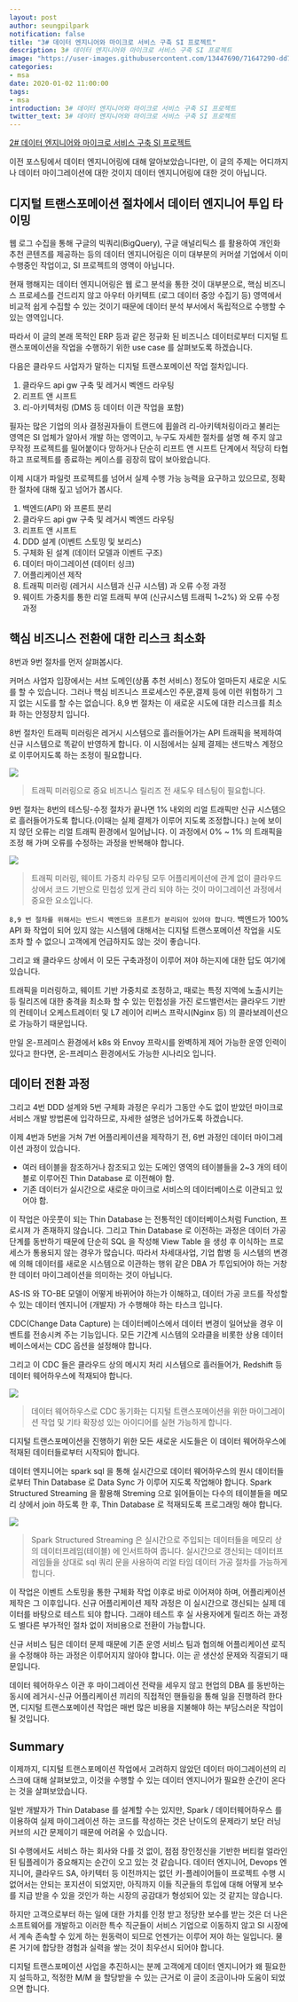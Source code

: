 ```yaml
---
layout: post
author: seungpilpark
notification: false
title: "3# 데이터 엔지니어와 마이크로 서비스 구축 SI 프로젝트"
description: 3# 데이터 엔지니어와 마이크로 서비스 구축 SI 프로젝트
image: "https://user-images.githubusercontent.com/13447690/71647290-dd736580-2d37-11ea-8868-c3a5775a00bc.png"
categories:
- msa
date: 2020-01-02 11:00:00
tags:
- msa
introduction: 3# 데이터 엔지니어와 마이크로 서비스 구축 SI 프로젝트
twitter_text: 3# 데이터 엔지니어와 마이크로 서비스 구축 SI 프로젝트
---
```


[2# 데이터 엔지니어와 마이크로 서비스 구축 SI 프로젝트](https://megazonedsg.github.io/data-engineer-and-msa-2/)

이전 포스팅에서 데이터 엔지니어링에 대해 알아보았습니다만, 이 글의 주제는 어디까지나 데이터 마이그레이션에 대한 것이지 데이터 엔지니어링에 대한 것이 아닙니다. 

## 디지털 트랜스포메이션 절차에서 데이터 엔지니어 투입 타이밍

웹 로그 수집을 통해 구글의 빅쿼리(BigQuery), 구글 애널리틱스 를 활용하여 개인화 추천 콘텐츠를 제공하는 등의 데이터 엔지니어링은 이미 대부분의 커머셜 기업에서 이미 수행중인 작업이고, SI 프로젝트의 영역이 아닙니다. 

현재 행해지는 데이터 엔지니어링은 웹 로그 분석을 통한 것이 대부분으로, 핵심 비즈니스 프로세스를 건드리지 않고 아우터 아키텍트 (로그 데이터 중앙 수집기 등) 영역에서 비교적 쉽게 수집할 수 있는 것이기 때문에 데이터 분석 부서에서 독립적으로 수행할 수 있는 영역입니다.

따라서 이 글의 본래 목적인 ERP 등과 같은 정규화 된 비즈니스 데이터로부터 디지털 트랜스포메이션을 작업을 수행하기 위한 use case 를 살펴보도록 하겠습니다.

다음은 클라우드 사업자가 말하는 디지털 트랜스포메이션 작업 절차입니다.

1. 클라우드 api gw 구축 및 레거시 벡엔드 라우팅
2. 리프트 앤 시프트
3. 리-아키텍처링 (DMS 등 데이터 이관 작업을 포함)

필자는 많은 기업의 의사 결정권자들이 트랜드에 휩쓸려 리-아키텍처링이라고 불리는 영역은 SI 업체가 알아서 개발 하는 영역이고, 누구도 자세한 절차를 설명 해 주지 않고 무작정 프로젝트를 밀어붙이다 망하거나 단순히 리프트 앤 시프트 단계에서 적당히 타협하고 프로젝트를 종료하는 케이스를 굉장히 많이 보아왔습니다.

이제 시대가 파일럿 프로젝트를 넘어서 실제 수행 가능 능력을 요구하고 있으므로, 정확한 절차에 대해 짚고 넘어가 봅시다.

1. 백엔드(API) 와 프론트 분리
2. 클라우드 api gw 구축 및 레거시 벡엔드 라우팅
3. 리프트 앤 시프트
4. DDD 설계 (이벤트 스토밍 및 보리스)
5. 구체화 된 설계 (데이터 모델과 이벤트 구조)
6. 데이터 마이그레이션 (데이터 싱크)
7. 어플리케이션 제작
8. 트래픽 미러링 (레거시 시스템과 신규 시스템) 과 오류 수정 과정
9. 웨이트 가중치를 통한 리얼 트래픽 부여 (신규시스템 트래픽 1~2%) 와 오류 수정 과정

## 핵심 비즈니스 전환에 대한 리스크 최소화

8번과 9번 절차를 먼저 살펴봅시다. 

커머스 사업자 입장에서는 서브 도메인(상품 추천 서비스) 정도야 얼마든지 새로운 시도를 할 수 있습니다. 그러나 핵심 비즈니스 프로세스인 주문,결제 등에 이런 위험하기 그지 없는 시도를 할 수는 없습니다. 8,9 번 절차는 이 새로운 시도에 대한 리스크를 최소화 하는 안정장치 입니다. 

8번 절차인 트래픽 미러링은 레거시 시스템으로 흘러들어가는 API 트래픽을 복제하여 신규 시스템으로 똑같이 반영하게 합니다.
이 시점에서는 실제 결제는 샌드박스 계정으로 이루어지도록 하는 조정이 필요합니다.

![](https://www.javacodegeeks.com/wp-content/uploads/2018/02/httpbindemo-1.png)

> 트래픽 미러링으로 중요 비즈니스 릴리즈 전 새도우 테스팅이 필요합니다.

9번 절차는 8번의 테스팅-수정 절차가 끝나면 1% 내외의 리얼 트래픽만 신규 시스템으로 흘러들어가도록 합니다.(이때는 실제 결제가 이루어 지도록 조정합니다.) 눈에 보이지 않던 오류는 리얼 트래픽 환경에서 일어납니다. 이 과정에서 0% ~ 1% 의 트래픽을 조정 해 가며 오류를 수정하는 과정을 반복해야 합니다.

![](https://d2908q01vomqb2.cloudfront.net/cb4e5208b4cd87268b208e49452ed6e89a68e0b8/2016/10/26/Upgrades_Image1.jpeg)

> 트래픽 미러링, 웨이트 가중치 라우팅 모두 어플리케이션에 관계 없이 클라우드 상에서 코드 기반으로 민첩성 있게 관리 되야 하는 것이 마이그레이션 과정에서 중요한 요소입니다. 

`8,9 번 절차를 위해서는 반드시 백엔드와 프론트가 분리되어 있어야 합니다`. 백엔드가 100% API 화 작업이 되어 있지 않는 시스템에 대해서는 디지털 트랜스포메이션 작업을 시도 조차 할 수 없으니 고객에게 언급하지도 않는 것이 좋습니다.

그리고 왜 클라우드 상에서 이 모든 구축과정이 이루어 져야 하는지에 대한 답도 여기에 있습니다. 

트래픽을 미러링하고, 웨이트 기반 가중치로 조정하고, 때로는 특정 지역에 노출시키는 등 릴리즈에 대한 충격을 최소화 할 수 있는 민첩성을 가진 로드밸런서는 클라우드 기반의 컨테이너 오케스트레이터 및 L7 레이어 리버스 프락시(Nginx 등) 의 콜라보레이션으로 가능하기 때문입니다.

만일 온-프레미스 환경에서 k8s 와 Envoy 프락시를 완벽하게 제어 가능한 운영 인력이 있다고 한다면, 온-프레미스 환경에서도 가능한 시나리오 입니다.

## 데이터 전환 과정

그리고 4번 DDD 설계와 5번 구체화 과정은 우리가 그동안 수도 없이 받았던 마이크로 서비스 개발 방법론에 입각하므로, 자세한 설명은 넘어가도록 하겠습니다.

이제 4번과 5번을 거쳐 7번 어플리케이션을 제작하기 전, 6번 과정인 데이터 마이그레이션 과정이 있습니다.

- 여러 테이블을 참조하거나 참조되고 있는 도메인 영역의 테이블들을 2~3 개의 테이블로 이루어진 Thin Database 로 이전해야 함.
- 기존 데이터가 실시간으로 새로운 마이크로 서비스의 데이터베이스로 이관되고 있어야 함.

이 작업은 아웃풋이 되는 Thin Database 는 전통적인 데이터베이스처럼 Function, 프로시져 가 존재하지 않습니다.
그리고 Thin Database 로 이전하는 과정은 데이터 가공 단계를 동반하기 때문에 단순히 SQL 을 작성해 View Table 을 생성 후 이식하는 프로세스가 통용되지 않는 경우가 많습니다.
따라서 차세대사업, 기업 합병 등 시스템의 변경에 의해 데이터를 새로운 시스템으로 이관하는 행위 같은 DBA 가 투입되어야 하는 거창한 데이터 마이그레이션을 의미하는 것이 아닙니다.

AS-IS 와 TO-BE 모델이 어떻게 바뀌어야 하는가 이해하고, 데이터 가공 코드를 작성할 수 있는 데이터 엔지니어 (개발자) 가 수행해야 하는 타스크 입니다.

CDC(Change Data Capture) 는 데이터베이스에서 데이터 변경이 일어났을 경우 이벤트를 전송시켜 주는 기능입니다.
모든 기간계 시스템의 오라클을 비롯한 상용 데이터베이스에서는 CDC 옵션을 설정해야 합니다.

그리고 이 CDC 들은 클라우드 상의 메시지 처리 시스템으로 흘러들어가, Redshift 등 데이터 웨어하우스에 적재되야 합니다.

![](https://d2908q01vomqb2.cloudfront.net/b6692ea5df920cad691c20319a6fffd7a4a766b8/2019/06/28/A.png)

> 데이터 웨어하우스로 CDC 동기화는 디지털 트랜스포메이션을 위한 마이그레이션 작업 및 기타 확장성 있는 아이디어를 실현 가능하게 합니다.

디지털 트랜스포메이션을 진행하기 위한 모든 새로운 시도들은 이 데이터 웨어하우스에 적재된 데이터들로부터 시작되야 합니다.

데이터 엔지니어는 spark sql 을 통해 실시간으로 데이터 웨어하우스의 원시 데이터들로부터 Thin Database 로 Data Sync 가 이루어 지도록 작업해야 합니다.
Spark Structured Streaming 을 활용해 Streming 으로 읽어들이는 다수의 테이블들을 메모리 상에서 join 하도록 한 후, Thin Database 로 적재되도록 프로그래밍 해야 합니다.

![](https://databricks.com/wp-content/uploads/2016/07/image01-1.png)

> Spark Structured Streaming 은 실시간으로 주입되는 데이터들을 메모리 상의 데이터프레임(테이블) 에 인서트하여 줍니다. 실시간으로 갱신되는 데이터프레임들을 상대로 sql 쿼리 문을 사용하여 리얼 타임 데이터 가공 절차를 가능하게 합니다.

이 작업은 이벤트 스토밍을 통한 구체화 작업 이후로 바로 이어져야 하며, 어플리케이션 제작은 그 이후입니다.
신규 어플리케이션 제작 과정은 이 실시간으로 갱신되는 실제 데이터를 바탕으로 테스트 되야 합니다.
그래야 테스트 후 실 사용자에게 릴리즈 하는 과정도 별다른 부가적인 절차 없이 저비용으로 전환이 가능합니다.

신규 서비스 팀은 데이터 문제 때문에 기존 운영 서비스 팀과 협의해 어플리케이션 로직을 수정해야 하는 과정은 이루어지지 않아야 합니다. 이는 곧 생산성 문제와 직결되기 때문입니다.

데이터 웨어하우스 이관 후 마이그레이션 전략을 세우지 않고 현업의 DBA 를 동반하는 동시에 레거시-신규 어플리케이션 끼리의 직접적인 핸들링을 통해 일을 진행하려 한다면, 디지털 트랜스포메이션 작업은 매번 많은 비용을 지불해야 하는 부담스러운 작업이 될 것입니다.

## Summary

이제까지, 디지털 트랜스포메이션 작업에서 고려하지 않았던 데이터 마이그레이션의 리스크에 대해 살펴보았고, 이것을 수행할 수 있는 데이터 엔지니어가 필요한 순간이 온다는 것을 살펴보았습니다.

일반 개발자가 Thin Database 를 설계할 수는 있지만, Spark / 데이터웨어하우스 를 이용하여 실제 마이그레이션 하는 코드를 작성하는 것은 난이도의 문제라기 보단 러닝 커브의 시간 문제이기 때문에 어려울 수 있습니다.

SI 수행에서도 서비스 하는 회사와 다를 것 없이, 점점 장인정신을 기반한 버티컬 얼라인된 팀플레이가 중요해지는 순간이 오고 있는 것 같습니다. 데이터 엔지니어, Devops 엔지니어, 클라우드 SA, 아키텍터 등 이전까지는 없던 키-플레이어들이 프로젝트 수행 시 없어서는 안되는 포지션이 되었지만, 아직까지 이들 직군들의 투입에 대해 어떻게 보수를 지급 받을 수 있을 것인가 하는 시장의 공감대가 형성되어 있는 것 같지는 않습니다. 

하지만 고객으로부터 하는 일에 대한 가치를 인정 받고 정당한 보수를 받는 것은 더 나은 소프트웨어를 개발하고 이러한 특수 직군들이 서비스 기업으로 이동하지 않고 SI 시장에서 계속 존속할 수 있게 하는 원동력이 되므로 언젠가는 이루어 져야 하는 일입니다. 물론 거기에 합당한 경험과 실력을 쌓는 것이 최우선시 되어야 합니다.

디지털 트랜스포메이션 사업을 추진하시는 분께 고객에게 데이터 엔지니어가 왜 필요한지 설득하고, 적정한 M/M 을 할당받을 수 있는 근거로 이 글이 조금이나마 도움이 되었으면 합니다.
